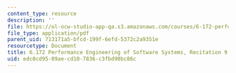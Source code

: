 ```yaml
---
content_type: resource
description: ''
file: https://ol-ocw-studio-app-qa.s3.amazonaws.com/courses/6-172-performance-engineering-of-software-systems-fall-2018/edc0cd9509aecd107836c3fbd90bc86c_MIT6_172F18_rec9.pdf
file_type: application/pdf
parent_uid: 713171a5-bfcd-199f-6efd-5372c2a9351e
resourcetype: Document
title: 6.172 Performance Engineering of Software Systems, Recitation 9
uid: edc0cd95-09ae-cd10-7836-c3fbd90bc86c
---
```

